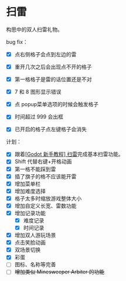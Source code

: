 # 扫雷
构思中的双人扫雷礼物。



bug fix：

- [x] 点右侧格子会点到左边的雷
- [x] 重开几次之后会出现点不开的格子
- [x] 第一格格子是雷的话位置还是不对
- [x] 7 和 8 图形显示错误
- [x] 点 popup菜单选项的时候会触发格子
- [x] 时间超过 999 会出框
- [x] 已开启的格子点左键格子会消失



计划：

- [x] 跟着[[Godot 新手教程] 扫雷](https://www.bilibili.com/video/BV1yK4y1w7hF/)完成基本扫雷功能。
- [x] Shift 代替右键+开格动画
- [x] 第一格不能踩到雷
- [x] 插了旗子的格不应该能开雷
- [x] 增加菜单栏
- [x] 增加难度选择
- [x] 格子太多时缩放游戏整体大小
- [x] 增加自定义长宽、雷数功能
- [x] 增加记录功能
  - [x] 难度记录
  - [x] 时间记录
- [x] 增加双人游玩场景
- [x] 点击笑脸动画
- [x] 双场景切换
- [x] 彩蛋
- [ ] 图标、名称等完善
- [ ] ~~增加类似 Minesweeper Arbiter 的功能~~
